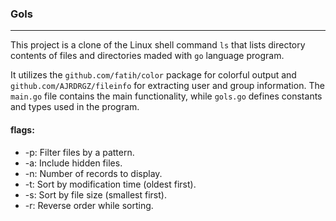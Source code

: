 ### Gols
---

This project is a clone of the Linux shell command `ls` that lists directory contents of files and directories maded with `go` language program.

It utilizes the `github.com/fatih/color` package for colorful output and `github.com/AJRDRGZ/fileinfo` for extracting user and group information. The `main.go` file contains the main functionality, while `gols.go` defines constants and types used in the program. 

#### flags:

* -p: Filter files by a pattern.
* -a: Include hidden files.
* -n: Number of records to display.
* -t: Sort by modification time (oldest first).
* -s: Sort by file size (smallest first).
* -r: Reverse order while sorting.
